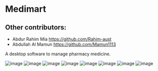 # Medimart

## Other contributors:
- Abdur Rahim Mia https://github.com/Rahim-aust
- Abdullah Al Mamun https://github.com/Mamun1113

A desktop software to manage pharmacy medicine.


![image](https://user-images.githubusercontent.com/66373332/236642501-a006824a-1178-4762-8dc5-5041b5317d3d.png)
![image](https://user-images.githubusercontent.com/66373332/236642508-551bcd0b-3ac2-415a-9b12-0f3135b78f7c.png)
![image](https://user-images.githubusercontent.com/66373332/236642546-42c7dc6c-1616-407e-9142-859c8fe5a4cf.png)
![image](https://user-images.githubusercontent.com/66373332/236642567-2656815d-26ca-4e6d-a72f-0ec87da037f2.png)
![image](https://user-images.githubusercontent.com/66373332/236642585-7d8b8a4a-5935-48f9-bf2a-9ca03cc750f8.png)
![image](https://user-images.githubusercontent.com/66373332/236642608-60469d48-78ed-40e8-a6cc-c176a0d25af9.png)
![image](https://user-images.githubusercontent.com/66373332/236642628-5b52f08e-8e4e-4cb6-bb95-1bc251cb3ad9.png)
![image](https://user-images.githubusercontent.com/66373332/236642669-57a53256-1d8f-4cac-b880-4a065a4094b2.png)
